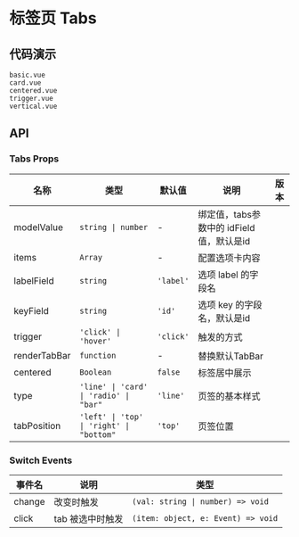 # 标签页 Tabs


## 代码演示
```demo
basic.vue
card.vue
centered.vue
trigger.vue
vertical.vue
```
## API

### Tabs Props
| 名称 | 类型 | 默认值 | 说明 | 版本 |
| --- | --- | --- | --- | --- |
| modelValue | `string \| number` | - | 绑定值，tabs参数中的 idField值，默认是id | |
| items | `Array` | - | 配置选项卡内容 | |
| labelField | `string` | `'label'` | 选项 label 的字段名 | |
| keyField | `string` | `'id'` | 选项 key 的字段名，默认是id | |
| trigger | `'click' \| 'hover'` | `'click'` | 触发的方式 | |
| renderTabBar | `function` | - | 替换默认TabBar | | 
| centered | `Boolean` | `false` | 标签居中展示 | |
| type | `'line' \| 'card' \| 'radio' \| "bar"` | `'line'` | 页签的基本样式 | |
| tabPosition | `'left' \| 'top' \| 'right' \| "bottom"` | `'top'` | 页签位置 | |

### Switch Events
| 事件名 | 说明 | 类型 |
| --- | --- | --- |
| change | 改变时触发 | `(val: string \| number) => void` |
| click | tab 被选中时触发 | `(item: object, e: Event) => void` |